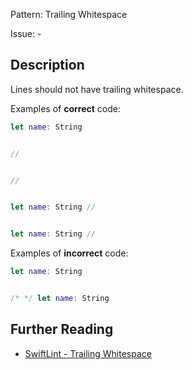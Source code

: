 Pattern: Trailing Whitespace

Issue: -

## Description

Lines should not have trailing whitespace.

Examples of **correct** code:

```swift
let name: String


//


// 


let name: String //


let name: String // 
```

Examples of **incorrect** code:

```swift
let name: String 


/* */ let name: String 
```

## Further Reading

* [SwiftLint - Trailing Whitespace](https://github.com/realm/SwiftLint/blob/master/Rules.md#trailing-whitespace)
